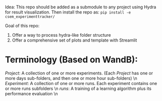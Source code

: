 Idea:
This repo should be added as a submodule to any project using Hydra for result visualization.
Then install the repo as:
`pip install -e csem_experimenttracker/`

Goal of this repo: 
1) Offer a way to process hydra-like folder structure 
2) Offer a comprehensive set of plots and template with Streamlit

# Terminology (Based on WandB):

_Project_: A collection of one or more experiments. (Each _Project_ has one or more days sub-folders, and then one or more hour sub-folders) \n
_Experiment_: A collection of one or more runs. Each experiment contains one or more runs subfolders \n
_runs_: A training of a learning algorithm plus its performance evaluation \n

